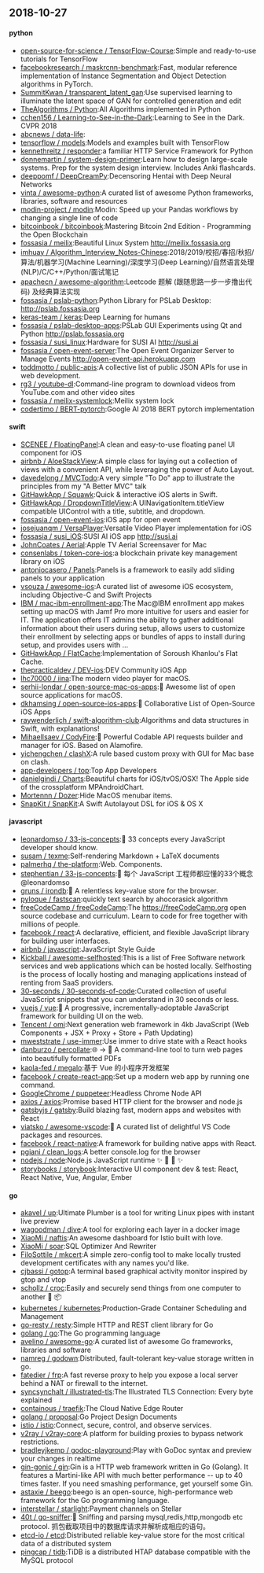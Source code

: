 ## 2018-10-27

#### python
* [open-source-for-science / TensorFlow-Course](https://github.com/open-source-for-science/TensorFlow-Course):Simple and ready-to-use tutorials for TensorFlow
* [facebookresearch / maskrcnn-benchmark](https://github.com/facebookresearch/maskrcnn-benchmark):Fast, modular reference implementation of Instance Segmentation and Object Detection algorithms in PyTorch.
* [SummitKwan / transparent_latent_gan](https://github.com/SummitKwan/transparent_latent_gan):Use supervised learning to illuminate the latent space of GAN for controlled generation and edit
* [TheAlgorithms / Python](https://github.com/TheAlgorithms/Python):All Algorithms implemented in Python
* [cchen156 / Learning-to-See-in-the-Dark](https://github.com/cchen156/Learning-to-See-in-the-Dark):Learning to See in the Dark. CVPR 2018
* [abcnews / data-life](https://github.com/abcnews/data-life):
* [tensorflow / models](https://github.com/tensorflow/models):Models and examples built with TensorFlow
* [kennethreitz / responder](https://github.com/kennethreitz/responder):a familiar HTTP Service Framework for Python
* [donnemartin / system-design-primer](https://github.com/donnemartin/system-design-primer):Learn how to design large-scale systems. Prep for the system design interview. Includes Anki flashcards.
* [deeppomf / DeepCreamPy](https://github.com/deeppomf/DeepCreamPy):Decensoring Hentai with Deep Neural Networks
* [vinta / awesome-python](https://github.com/vinta/awesome-python):A curated list of awesome Python frameworks, libraries, software and resources
* [modin-project / modin](https://github.com/modin-project/modin):Modin: Speed up your Pandas workflows by changing a single line of code
* [bitcoinbook / bitcoinbook](https://github.com/bitcoinbook/bitcoinbook):Mastering Bitcoin 2nd Edition - Programming the Open Blockchain
* [fossasia / meilix](https://github.com/fossasia/meilix):Beautiful Linux System http://meilix.fossasia.org
* [imhuay / Algorithm_Interview_Notes-Chinese](https://github.com/imhuay/Algorithm_Interview_Notes-Chinese):2018/2019/校招/春招/秋招/算法/机器学习(Machine Learning)/深度学习(Deep Learning)/自然语言处理(NLP)/C/C++/Python/面试笔记
* [apachecn / awesome-algorithm](https://github.com/apachecn/awesome-algorithm):Leetcode 题解 (跟随思路一步一步撸出代码) 及经典算法实现
* [fossasia / pslab-python](https://github.com/fossasia/pslab-python):Python Library for PSLab Desktop: http://pslab.fossasia.org
* [keras-team / keras](https://github.com/keras-team/keras):Deep Learning for humans
* [fossasia / pslab-desktop-apps](https://github.com/fossasia/pslab-desktop-apps):PSLab GUI Experiments using Qt and Python http://pslab.fossasia.org
* [fossasia / susi_linux](https://github.com/fossasia/susi_linux):Hardware for SUSI AI http://susi.ai
* [fossasia / open-event-server](https://github.com/fossasia/open-event-server):The Open Event Organizer Server to Manage Events http://open-event-api.herokuapp.com
* [toddmotto / public-apis](https://github.com/toddmotto/public-apis):A collective list of public JSON APIs for use in web development.
* [rg3 / youtube-dl](https://github.com/rg3/youtube-dl):Command-line program to download videos from YouTube.com and other video sites
* [fossasia / meilix-systemlock](https://github.com/fossasia/meilix-systemlock):Meilix system lock
* [codertimo / BERT-pytorch](https://github.com/codertimo/BERT-pytorch):Google AI 2018 BERT pytorch implementation

#### swift
* [SCENEE / FloatingPanel](https://github.com/SCENEE/FloatingPanel):A clean and easy-to-use floating panel UI component for iOS
* [airbnb / AloeStackView](https://github.com/airbnb/AloeStackView):A simple class for laying out a collection of views with a convenient API, while leveraging the power of Auto Layout.
* [davedelong / MVCTodo](https://github.com/davedelong/MVCTodo):A very simple "To Do" app to illustrate the principles from my "A Better MVC" talk
* [GitHawkApp / Squawk](https://github.com/GitHawkApp/Squawk):Quick & interactive iOS alerts in Swift.
* [GitHawkApp / DropdownTitleView](https://github.com/GitHawkApp/DropdownTitleView):A UINavigationItem.titleView compatible UIControl with a title, subtitle, and dropdown.
* [fossasia / open-event-ios](https://github.com/fossasia/open-event-ios):iOS app for open event
* [josejuanqm / VersaPlayer](https://github.com/josejuanqm/VersaPlayer):Versatile Video Player implementation for iOS
* [fossasia / susi_iOS](https://github.com/fossasia/susi_iOS):SUSI AI iOS app http://susi.ai
* [JohnCoates / Aerial](https://github.com/JohnCoates/Aerial):Apple TV Aerial Screensaver for Mac
* [consenlabs / token-core-ios](https://github.com/consenlabs/token-core-ios):a blockchain private key management library on iOS
* [antoniocasero / Panels](https://github.com/antoniocasero/Panels):Panels is a framework to easily add sliding panels to your application
* [vsouza / awesome-ios](https://github.com/vsouza/awesome-ios):A curated list of awesome iOS ecosystem, including Objective-C and Swift Projects
* [IBM / mac-ibm-enrollment-app](https://github.com/IBM/mac-ibm-enrollment-app):The Mac@IBM enrollment app makes setting up macOS with Jamf Pro more intuitive for users and easier for IT. The application offers IT admins the ability to gather additional information about their users during setup, allows users to customize their enrollment by selecting apps or bundles of apps to install during setup, and provides users with …
* [GitHawkApp / FlatCache](https://github.com/GitHawkApp/FlatCache):Implementation of Soroush Khanlou's Flat Cache.
* [thepracticaldev / DEV-ios](https://github.com/thepracticaldev/DEV-ios):DEV Community iOS App
* [lhc70000 / iina](https://github.com/lhc70000/iina):The modern video player for macOS.
* [serhii-londar / open-source-mac-os-apps](https://github.com/serhii-londar/open-source-mac-os-apps):🚀
Awesome list of open source applications for macOS.
* [dkhamsing / open-source-ios-apps](https://github.com/dkhamsing/open-source-ios-apps):📱
Collaborative List of Open-Source iOS Apps
* [raywenderlich / swift-algorithm-club](https://github.com/raywenderlich/swift-algorithm-club):Algorithms and data structures in Swift, with explanations!
* [MihaelIsaev / CodyFire](https://github.com/MihaelIsaev/CodyFire):🌸
Powerful Codable API requests builder and manager for iOS. Based on Alamofire.
* [yichengchen / clashX](https://github.com/yichengchen/clashX):A rule based custom proxy with GUI for Mac base on clash.
* [app-developers / top](https://github.com/app-developers/top):Top App Developers
* [danielgindi / Charts](https://github.com/danielgindi/Charts):Beautiful charts for iOS/tvOS/OSX! The Apple side of the crossplatform MPAndroidChart.
* [Mortennn / Dozer](https://github.com/Mortennn/Dozer):Hide MacOS menubar items.
* [SnapKit / SnapKit](https://github.com/SnapKit/SnapKit):A Swift Autolayout DSL for iOS & OS X

#### javascript
* [leonardomso / 33-js-concepts](https://github.com/leonardomso/33-js-concepts):📜
33 concepts every JavaScript developer should know.
* [susam / texme](https://github.com/susam/texme):Self-rendering Markdown + LaTeX documents
* [palmerhq / the-platform](https://github.com/palmerhq/the-platform):Web. Components.
* [stephentian / 33-js-concepts](https://github.com/stephentian/33-js-concepts):📜
每个 JavaScript 工程师都应懂的33个概念 @leonardomso
* [gruns / irondb](https://github.com/gruns/irondb):🔩
A relentless key-value store for the browser.
* [pyloque / fastscan](https://github.com/pyloque/fastscan):quickly text search by ahocorasick algorithm
* [freeCodeCamp / freeCodeCamp](https://github.com/freeCodeCamp/freeCodeCamp):The https://freeCodeCamp.org open source codebase and curriculum. Learn to code for free together with millions of people.
* [facebook / react](https://github.com/facebook/react):A declarative, efficient, and flexible JavaScript library for building user interfaces.
* [airbnb / javascript](https://github.com/airbnb/javascript):JavaScript Style Guide
* [Kickball / awesome-selfhosted](https://github.com/Kickball/awesome-selfhosted):This is a list of Free Software network services and web applications which can be hosted locally. Selfhosting is the process of locally hosting and managing applications instead of renting from SaaS providers.
* [30-seconds / 30-seconds-of-code](https://github.com/30-seconds/30-seconds-of-code):Curated collection of useful JavaScript snippets that you can understand in 30 seconds or less.
* [vuejs / vue](https://github.com/vuejs/vue):🖖
A progressive, incrementally-adoptable JavaScript framework for building UI on the web.
* [Tencent / omi](https://github.com/Tencent/omi):Next generation web framework in 4kb JavaScript (Web Components + JSX + Proxy + Store + Path Updating)
* [mweststrate / use-immer](https://github.com/mweststrate/use-immer):Use immer to drive state with a React hooks
* [danburzo / percollate](https://github.com/danburzo/percollate):🌐
→
📖
A command-line tool to turn web pages into beautifully formatted PDFs
* [kaola-fed / megalo](https://github.com/kaola-fed/megalo):基于 Vue 的小程序开发框架
* [facebook / create-react-app](https://github.com/facebook/create-react-app):Set up a modern web app by running one command.
* [GoogleChrome / puppeteer](https://github.com/GoogleChrome/puppeteer):Headless Chrome Node API
* [axios / axios](https://github.com/axios/axios):Promise based HTTP client for the browser and node.js
* [gatsbyjs / gatsby](https://github.com/gatsbyjs/gatsby):Build blazing fast, modern apps and websites with React
* [viatsko / awesome-vscode](https://github.com/viatsko/awesome-vscode):🎨
A curated list of delightful VS Code packages and resources.
* [facebook / react-native](https://github.com/facebook/react-native):A framework for building native apps with React.
* [pgiani / clean_logs](https://github.com/pgiani/clean_logs):A better console.log for the browser
* [nodejs / node](https://github.com/nodejs/node):Node.js JavaScript runtime
✨
🐢
🚀
✨
* [storybooks / storybook](https://github.com/storybooks/storybook):Interactive UI component dev & test: React, React Native, Vue, Angular, Ember

#### go
* [akavel / up](https://github.com/akavel/up):Ultimate Plumber is a tool for writing Linux pipes with instant live preview
* [wagoodman / dive](https://github.com/wagoodman/dive):A tool for exploring each layer in a docker image
* [XiaoMi / naftis](https://github.com/XiaoMi/naftis):An awesome dashboard for Istio built with love.
* [XiaoMi / soar](https://github.com/XiaoMi/soar):SQL Optimizer And Rewriter
* [FiloSottile / mkcert](https://github.com/FiloSottile/mkcert):A simple zero-config tool to make locally trusted development certificates with any names you'd like.
* [cjbassi / gotop](https://github.com/cjbassi/gotop):A terminal based graphical activity monitor inspired by gtop and vtop
* [schollz / croc](https://github.com/schollz/croc):Easily and securely send things from one computer to another
🐊
📦
* [kubernetes / kubernetes](https://github.com/kubernetes/kubernetes):Production-Grade Container Scheduling and Management
* [go-resty / resty](https://github.com/go-resty/resty):Simple HTTP and REST client library for Go
* [golang / go](https://github.com/golang/go):The Go programming language
* [avelino / awesome-go](https://github.com/avelino/awesome-go):A curated list of awesome Go frameworks, libraries and software
* [namreg / godown](https://github.com/namreg/godown):Distributed, fault-tolerant key-value storage written in go.
* [fatedier / frp](https://github.com/fatedier/frp):A fast reverse proxy to help you expose a local server behind a NAT or firewall to the internet.
* [syncsynchalt / illustrated-tls](https://github.com/syncsynchalt/illustrated-tls):The Illustrated TLS Connection: Every byte explained
* [containous / traefik](https://github.com/containous/traefik):The Cloud Native Edge Router
* [golang / proposal](https://github.com/golang/proposal):Go Project Design Documents
* [istio / istio](https://github.com/istio/istio):Connect, secure, control, and observe services.
* [v2ray / v2ray-core](https://github.com/v2ray/v2ray-core):A platform for building proxies to bypass network restrictions.
* [bradleyjkemp / godoc-playground](https://github.com/bradleyjkemp/godoc-playground):Play with GoDoc syntax and preview your changes in realtime
* [gin-gonic / gin](https://github.com/gin-gonic/gin):Gin is a HTTP web framework written in Go (Golang). It features a Martini-like API with much better performance -- up to 40 times faster. If you need smashing performance, get yourself some Gin.
* [astaxie / beego](https://github.com/astaxie/beego):beego is an open-source, high-performance web framework for the Go programming language.
* [interstellar / starlight](https://github.com/interstellar/starlight):Payment channels on Stellar
* [40t / go-sniffer](https://github.com/40t/go-sniffer):🔎
Sniffing and parsing mysql,redis,http,mongodb etc protocol. 抓包截取项目中的数据库请求并解析成相应的语句。
* [etcd-io / etcd](https://github.com/etcd-io/etcd):Distributed reliable key-value store for the most critical data of a distributed system
* [pingcap / tidb](https://github.com/pingcap/tidb):TiDB is a distributed HTAP database compatible with the MySQL protocol

